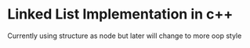 # Linked List Implementation in c++

Currently using structure as node but later will change to more oop style
